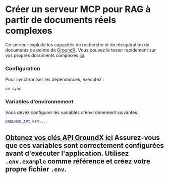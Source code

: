 # Créer un serveur MCP pour RAG à partir de documents réels complexes
Ce serveur exploite les capacités de recherche et de récupération de documents de pointe de [GroundX](https://eyelevel.ai/).
Vous pouvez le tester rapidement sur vos propres documents complexes [ici](https://eyelevel.ai/).
### Configuration
Pour synchroniser les dépendances, exécutez :
```sh
uv sync
```
### Variables d'environnement
Vous devez configurer les variables d'environnement suivantes :
```sh
GROUNDX_API_KEY=...
```
[Obtenez vos clés API GroundX ici](https://eyelevel.ai/)
Assurez-vous que ces variables sont correctement configurées avant d'exécuter l'application. Utilisez `.env.example` comme référence et créez votre propre fichier `.env`.
---
